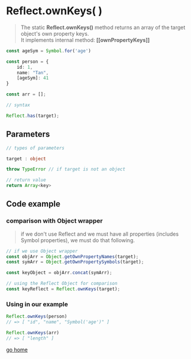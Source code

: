 # Reflect.ownKeys( )

> The static **Reflect.ownKeys()** method returns an array of the target object's own property keys.  
> It implements internal method:  **[[ownPropertyKeys]]**

```ts
const ageSym = Symbol.for('age')

const person = {
    id: 1,
    name: "Tan",
    [ageSym]: 41
}

const arr = [];

// syntax

Reflect.has(target);
```

## Parameters

```ts
// types of parameters

target : object

throw TypeError // if target is not an object

// return value
return Array<key>
```

## Code example

### comparison with Object wrapper

> if we don't use Reflect and we must have all properties (includes Symbol properties), we must do that following.

```ts
// if we use Object wrapper
const objArr = Object.getOwnPropertyNames(target);
const symArr = Object.getOwnPropertySymbols(target);

const keyObject = objArr.concat(symArr);

// using the Reflect Object for comparison
const keyReflect = Reflect.ownKeys(target);
```

### Using in our example

```ts
Reflect.ownKeys(person)
// => [ "id", "name", "Symbol('age')" ]

Reflect.ownKeys(arr)
// => [ "length" ]
```

[go home](../Reflect.md)
